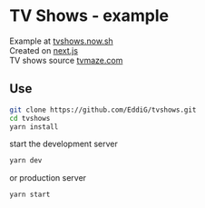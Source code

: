 # TV Shows - example
Example at [tvshows.now.sh](https://tvshows.now.sh)  
Created on [next.js](https://github.com/zeit/next.js)  
TV shows source [tvmaze.com](http://api.tvmaze.com)
## Use
```bash
git clone https://github.com/EddiG/tvshows.git
cd tvshows
yarn install
```
start the development server
```bash
yarn dev
```
or production server
```bash
yarn start
```

